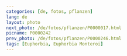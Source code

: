 ```yaml
---
categories: [de, fotos, pflanzen]
lang: de
layout: photo
next_photo: /de/fotos/pflanzen/P0000017.html
picname: P0000242
prev_photo: /de/fotos/pflanzen/P0000246.html
tags: [Euphorbia, Euphorbia Monteroi]
---
```

